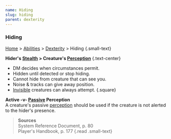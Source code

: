 ```yaml
---
name: Hiding
slug: hiding
parent: dexterity
---
```

### Hiding
[Home](dm-operations-center) > [Abilities](abilities-menu) > [Dexterity](dexterity) > Hiding {.small-text}

**Hider's [Stealth](stealth) > Creature's [Perception](perception)** {.text-center}

- DM decides when circumstances permit.
- Hidden until detected or stop hiding.
- Cannot hide from creature that can see you.
- Noise & tracks can give away position.
- [Invisible](invisible) creatures can always attempt.
{.square}

**Active -v- [Passive](passive-check) Perception**<br/>
A creature's passive [perception](perception) should be used if the creature is not alerted to the hider's presence.

> **Sources** <br/>
> System Reference Document, p. 80<br/>
> Player's Handbook, p. 177
{.read .small-text}
